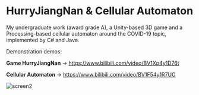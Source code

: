 # HurryJiangNan & Cellular Automaton
My undergraduate work (award grade A), a Unity-based 3D game and a Processing-based cellular automaton around the COVID-19 topic, implemented by C# and Java.

Demonstration demos: 

**Game HurryJiangNan** -> https://www.bilibili.com/video/BV1Xp4y1D76t

**Cellular Automaton** -> https://www.bilibili.com/video/BV1F54y1R7UC

![screen2](https://github.com/fwyc0573/HurryJiangNan/blob/main/fig/fig1.png)

